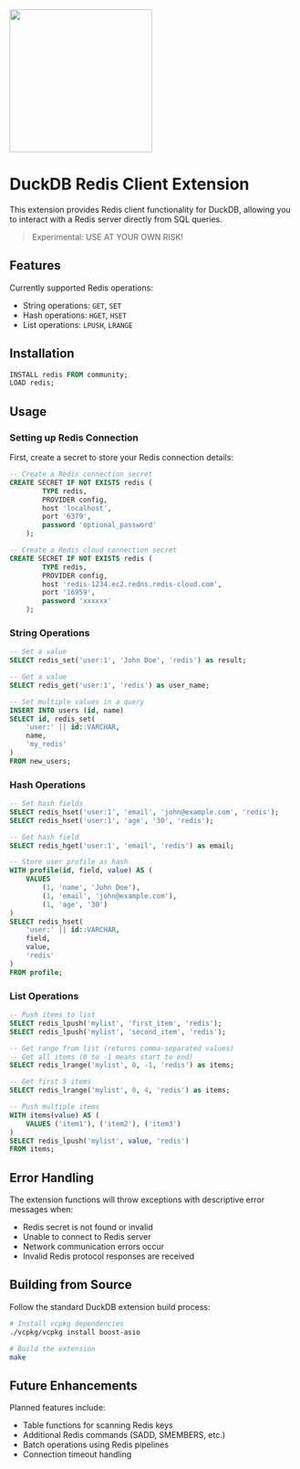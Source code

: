 <img src="https://github.com/user-attachments/assets/46a5c546-7e9b-42c7-87f4-bc8defe674e0" width=250 />

# DuckDB Redis Client Extension
This extension provides Redis client functionality for DuckDB, allowing you to interact with a Redis server directly from SQL queries.

> Experimental: USE AT YOUR OWN RISK!

## Features
Currently supported Redis operations:
- String operations: `GET`, `SET`
- Hash operations: `HGET`, `HSET`
- List operations: `LPUSH`, `LRANGE`


## Installation
```sql
INSTALL redis FROM community;
LOAD redis;
```

## Usage
### Setting up Redis Connection
First, create a secret to store your Redis connection details:

```sql
-- Create a Redis connection secret
CREATE SECRET IF NOT EXISTS redis (
        TYPE redis,
        PROVIDER config,
        host 'localhost',
        port '6379',
        password 'optional_password'
    );

-- Create a Redis cloud connection secret
CREATE SECRET IF NOT EXISTS redis (
        TYPE redis,
        PROVIDER config,
        host 'redis-1234.ec2.redns.redis-cloud.com',
        port '16959',
        password 'xxxxxx'
    );
```

### String Operations
```sql
-- Set a value
SELECT redis_set('user:1', 'John Doe', 'redis') as result;

-- Get a value
SELECT redis_get('user:1', 'redis') as user_name;

-- Set multiple values in a query
INSERT INTO users (id, name)
SELECT id, redis_set(
    'user:' || id::VARCHAR,
    name,
    'my_redis'
)
FROM new_users;
```

### Hash Operations
```sql
-- Set hash fields
SELECT redis_hset('user:1', 'email', 'john@example.com', 'redis');
SELECT redis_hset('user:1', 'age', '30', 'redis');

-- Get hash field
SELECT redis_hget('user:1', 'email', 'redis') as email;

-- Store user profile as hash
WITH profile(id, field, value) AS (
    VALUES 
        (1, 'name', 'John Doe'),
        (1, 'email', 'john@example.com'),
        (1, 'age', '30')
)
SELECT redis_hset(
    'user:' || id::VARCHAR,
    field,
    value,
    'redis'
)
FROM profile;
```

### List Operations
```sql
-- Push items to list
SELECT redis_lpush('mylist', 'first_item', 'redis');
SELECT redis_lpush('mylist', 'second_item', 'redis');

-- Get range from list (returns comma-separated values)
-- Get all items (0 to -1 means start to end)
SELECT redis_lrange('mylist', 0, -1, 'redis') as items;

-- Get first 5 items
SELECT redis_lrange('mylist', 0, 4, 'redis') as items;

-- Push multiple items
WITH items(value) AS (
    VALUES ('item1'), ('item2'), ('item3')
)
SELECT redis_lpush('mylist', value, 'redis')
FROM items;
```

## Error Handling
The extension functions will throw exceptions with descriptive error messages when:
- Redis secret is not found or invalid
- Unable to connect to Redis server
- Network communication errors occur
- Invalid Redis protocol responses are received

## Building from Source
Follow the standard DuckDB extension build process:

```sh
# Install vcpkg dependencies
./vcpkg/vcpkg install boost-asio

# Build the extension
make
```

## Future Enhancements
Planned features include:
- Table functions for scanning Redis keys
- Additional Redis commands (SADD, SMEMBERS, etc.)
- Batch operations using Redis pipelines
- Connection timeout handling

